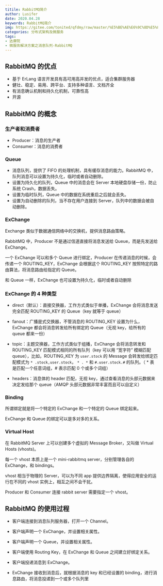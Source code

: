 ```yaml
---
titile: RabbitMQ简介
author: Lusifer
date: 2020.04.28
keywords: RabbitMQ简介
img: https://gitee.com/tonited/qfdmy/raw/master/%E5%BE%AE%E6%9C%8D%E5%8A%A1%E8%A7%A3%E5%86%B3%E6%96%B9%E6%A1%88%E4%B9%8B%E6%B6%88%E6%81%AF%E9%98%9F%E5%88%97-RabbitMQ/assert/1.%E6%B6%88%E6%81%AF%E9%98%9F%E5%88%97%E7%9A%84%E6%B5%81%E6%B4%BE/FnFPiDNP_o95g91Un5R17tqaUfT_@.webp
categories: 分布式架构及微服务
tags: 
- 达摩院
- 微服务解决方案之消息队列-RabbitMQ
---
```


## RabbitMQ 的优点

- 基于 ErLang 语言开发具有高可用高并发的优点，适合集群服务器
- 健壮、稳定、易用、跨平台、支持多种语言、文档齐全
- 有消息确认机制和持久化机制，可靠性高
- 开源

## RabbitMQ 的概念

### 生产者和消费者

- Producer：消息的生产者
- Consumer：消息的消费者

### Queue

- 消息队列，提供了 FIFO 的处理机制，具有缓存消息的能力。RabbitMQ 中，队列消息可以设置为持久化，临时或者自动删除。
- 设置为持久化的队列，Queue 中的消息会在 Server 本地硬盘存储一份，防止系统 Crash，数据丢失。
- 设置为临时队列，Queue 中的数据在系统重启之后就会丢失。
- 设置为自动删除的队列，当不存在用户连接到 Server，队列中的数据会被自动删除。

### ExChange

Exchange 类似于数据通信网络中的交换机，提供消息路由策略。

RabbitMQ 中，Producer 不是通过信道直接将消息发送给 Queue，而是先发送给 ExChange。

一个 ExChange 可以和多个 Queue 进行绑定，Producer 在传递消息的时候，会传递一个 ROUTING_KEY，ExChange 会根据这个 ROUTING_KEY 按照特定的路由算法，将消息路由给指定的 Queue。

和 Queue 一样，ExChange 也可设置为持久化，临时或者自动删除

### ExChange 的 4 种类型

- direct（默认）：直接交换器，工作方式类似于单播，ExChange 会将消息发送完全匹配 ROUTING_KEY 的 Queue（key 就等于 queue）

- fanout：广播是式交换器，不管消息的 ROUTING_KEY 设置为什么，ExChange 都会将消息转发给所有绑定的 Queue（无视 key，给所有的 queue 都来一份）

- topic：主题交换器，工作方式类似于组播，ExChange 会将消息转发和 ROUTING_KEY 匹配模式相同的所有队列（key 可以用 “宽字符” 模糊匹配 queue），比如，ROUTING_KEY 为 `user.stock` 的 Message 会转发给绑定匹配模式为 `* .stock,user.stock`， `* . *` 和 `#.user.stock.#` 的队列。（ * 表是匹配一个任意词组，# 表示匹配 0 个或多个词组）

- headers：消息体的 header 匹配，无视 key，通过查看消息的头部元数据来决定发给那个 queue（AMQP 头部元数据非常丰富而且可以自定义）

### Binding

所谓绑定就是将一个特定的 ExChange 和一个特定的 Queue 绑定起来。

ExChange 和 Queue 的绑定可以是多对多的关系。

### Virtual Host

在 RabbitMQ Server 上可以创建多个虚拟的 Message Broker，又叫做 Virtual Hosts (vhosts)。

每一个 vhost 本质上是一个 mini-rabbitmq server，分别管理各自的 ExChange，和 bindings。

vhost 相当于物理的 Server，可以为不同 app 提供边界隔离，使得应用安全的运行在不同的 vhost 实例上，相互之间不会干扰。

Producer 和 Consumer 连接 rabbit server 需要指定一个 vhost。

## RabbitMQ 的使用过程

- 客户端连接到消息队列服务器，打开一个 Channel。

- 客户端声明一个 ExChange，并设置相关属性。

- 客户端声明一个 Queue，并设置相关属性。
- 客户端使用 Routing Key，在 ExChange 和 Queue 之间建立好绑定关系。
- 客户端投递消息到 ExChange。
- ExChange 接收到消息后，就根据消息的 key 和已经设置的 binding，进行消息路由，将消息投递到一个或多个队列里

